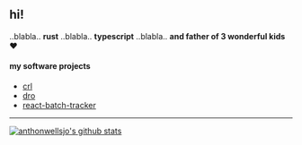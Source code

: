 ## hi!

..blabla.. **rust** ..blabla.. **typescript** ..blabla.. **and father of 3 wonderful kids** ♥️

#### my software projects
- [crl](https://github.com/anthonwellsjo/crl)
- [dro](https://crates.io/crates/dro)
- [react-batch-tracker](https://www.npmjs.com/package/react-batch-tracker)






----------------------------------------------------------------------------------------

[![anthonwellsjo's github stats](https://github-readme-stats.vercel.app/api?username=anthonwellsjo&show_icons=true&title_color=fff&icon_color=79ff97&text_color=9f9f9f&bg_color=151515&include_all_commits=true&count_private=true)](https://github.com/anthonwellsjo)
